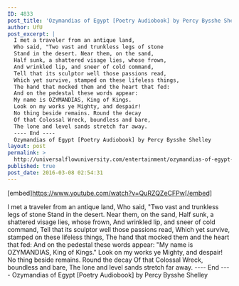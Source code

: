 ```yaml
---
ID: 4833
post_title: 'Ozymandias of Egypt [Poetry Audiobook] by Percy Bysshe Shelley'
author: UfU
post_excerpt: |
  I met a traveler from an antique land,
  Who said, "Two vast and trunkless legs of stone
  Stand in the desert. Near them, on the sand,
  Half sunk, a shattered visage lies, whose frown,
  And wrinkled lip, and sneer of cold command,
  Tell that its sculptor well those passions read,
  Which yet survive, stamped on these lifeless things,
  The hand that mocked them and the heart that fed:
  And on the pedestal these words appear:
  My name is OZYMANDIAS, King of Kings.
  Look on my works ye Mighty, and despair!
  No thing beside remains. Round the decay
  Of that Colossal Wreck, boundless and bare,
  The lone and level sands stretch far away.
  ---- End ----
  Ozymandias of Egypt [Poetry Audiobook] by Percy Bysshe Shelley
layout: post
permalink: >
  http://universalflowuniversity.com/entertainment/ozymandias-of-egypt-poetry-audiobook-by-percy-bysshe-shelley/
published: true
post_date: 2016-03-08 02:54:31
---
```

[embed]https://www.youtube.com/watch?v=QuRZQZeCFPw[/embed]<br>
<p>I met a traveler from an antique land, 
    Who said, "Two vast and trunkless legs of stone 
    Stand in the desert. Near them, on the sand, 
    Half sunk, a shattered visage lies, whose frown, 
    And wrinkled lip, and sneer of cold command, 
    Tell that its sculptor well those passions read, 
    Which yet survive, stamped on these lifeless things, 
    The hand that mocked them and the heart that fed: 
    And on the pedestal these words appear: 
    "My name is OZYMANDIAS, King of Kings." 
    Look on my works ye Mighty, and despair! 
    No thing beside remains. Round the decay 
    Of that Colossal Wreck, boundless and bare, 
    The lone and level sands stretch far away.
---- End ----
Ozymandias of Egypt [Poetry Audiobook] by Percy Bysshe Shelley</p>